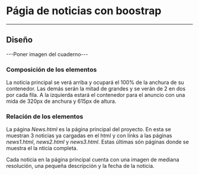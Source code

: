# Págia de noticias con boostrap

---
## Diseño
---Poner imagen del cuaderno---

### Composición de los elementos
La noticia principal se verá arriba y ocupará el 100% de la anchura de su contenedor. Las demás serán la mitad de grandes y se verán de 2 en dos por cada fila. 
A la izquierda estará el contenedor para el anuncio con una mida de 320px de anchura y 615px de altura.

### Relación de los elementos
La página _News.html_ es la página principal del proyecto. En esta se muestran 3 noticias ya cargadas en el html y con links a las páginas _news1.html_, _news2.html_ y _news3.html_. Estas últimas són páginas donde se muestra el la nticia completa.

Cada noticia en la página principal cuenta con una imagen de mediana resolución, una pequeña descripción y la fecha de la noticia.


